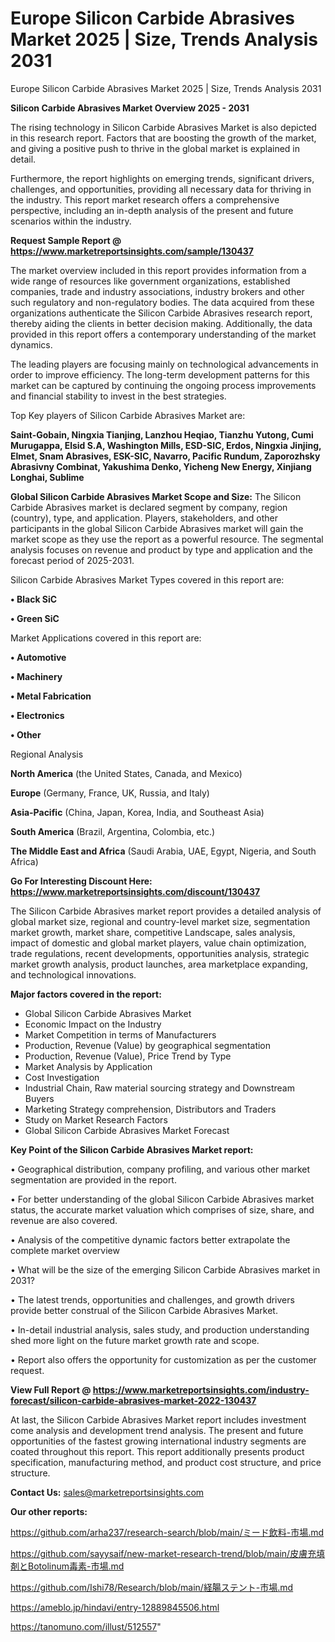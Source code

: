 # Europe Silicon Carbide Abrasives Market 2025 | Size, Trends Analysis 2031
Europe Silicon Carbide Abrasives Market 2025 | Size, Trends Analysis 2031

<Strong> Silicon Carbide Abrasives Market Overview 2025 - 2031</strong>

The rising technology in Silicon Carbide Abrasives Market is also depicted in this research report. Factors that are boosting the growth of the market, and giving a positive push to thrive in the global market is explained in detail.

Furthermore, the report highlights on emerging trends, significant drivers, challenges, and opportunities, providing all necessary data for thriving in the industry. This report market research offers a comprehensive perspective, including an in-depth analysis of the present and future scenarios within the industry.

<strong>Request Sample Report @ <a href=https://www.marketreportsinsights.com/sample/130437>https://www.marketreportsinsights.com/sample/130437</a></strong>

The market overview included in this report provides information from a wide range of resources like government organizations, established companies, trade and industry associations, industry brokers and other such regulatory and non-regulatory bodies. The data acquired from these organizations authenticate the Silicon Carbide Abrasives research report, thereby aiding the clients in better decision making. Additionally, the data provided in this report offers a contemporary understanding of the market dynamics.

The leading players are focusing mainly on technological advancements in order to improve efficiency. The long-term development patterns for this market can be captured by continuing the ongoing process improvements and financial stability to invest in the best strategies.

Top Key players of Silicon Carbide Abrasives Market are:

<strong>Saint-Gobain, Ningxia Tianjing, Lanzhou Heqiao, Tianzhu Yutong, Cumi Murugappa, Elsid S.A, Washington Mills, ESD-SIC, Erdos, Ningxia Jinjing, Elmet, Snam Abrasives, ESK-SIC, Navarro, Pacific Rundum, Zaporozhsky Abrasivny Combinat, Yakushima Denko, Yicheng New Energy, Xinjiang Longhai, Sublime</strong>

<strong><b>Global Silicon Carbide Abrasives Market Scope and Size:</b></strong>
The Silicon Carbide Abrasives market is declared segment by company, region (country), type, and application. Players, stakeholders, and other participants in the global Silicon Carbide Abrasives market will gain the market scope as they use the report as a powerful resource. The segmental analysis focuses on revenue and product by type and application and the forecast period of 2025-2031.

Silicon Carbide Abrasives Market Types covered in this report are:

<strong>• Black SiC

• Green SiC</strong>

Market Applications covered in this report are:

<strong>• Automotive

• Machinery

• Metal Fabrication

• Electronics

• Other</strong> 

Regional Analysis

<strong>North America</strong> (the United States, Canada, and Mexico)

<strong>Europe</strong> (Germany, France, UK, Russia, and Italy)

<strong>Asia-Pacific</strong> (China, Japan, Korea, India, and Southeast Asia)

<strong>South America</strong> (Brazil, Argentina, Colombia, etc.)

<strong>The Middle East and Africa</strong> (Saudi Arabia, UAE, Egypt, Nigeria, and South Africa)

<strong>Go For Interesting Discount Here: <a href=https://www.marketreportsinsights.com/discount/130437>https://www.marketreportsinsights.com/discount/130437</a></strong>

The Silicon Carbide Abrasives market report provides a detailed analysis of global market size, regional and country-level market size, segmentation market growth, market share, competitive Landscape, sales analysis, impact of domestic and global market players, value chain optimization, trade regulations, recent developments, opportunities analysis, strategic market growth analysis, product launches, area marketplace expanding, and technological innovations.

<strong><b>Major factors covered in the report:</b></strong>
<ul>
  <li>Global Silicon Carbide Abrasives Market </li>
  <li>Economic Impact on the Industry</li>
  <li>Market Competition in terms of Manufacturers</li>
  <li>Production, Revenue (Value) by geographical segmentation</li>
  <li>Production, Revenue (Value), Price Trend by Type</li>
  <li>Market Analysis by Application</li>
  <li>Cost Investigation</li>
  <li>Industrial Chain, Raw material sourcing strategy and Downstream Buyers</li>
  <li>Marketing Strategy comprehension, Distributors and Traders</li>
  <li>Study on Market Research Factors</li>
  <li>Global Silicon Carbide Abrasives Market Forecast</li>
</ul>

<strong><b>Key Point of the Silicon Carbide Abrasives Market report:</b></strong>

• Geographical distribution, company profiling, and various other market segmentation are provided in the report.

• For better understanding of the global Silicon Carbide Abrasives market status, the accurate market valuation which comprises of size, share, and revenue are also covered.

• Analysis of the competitive dynamic factors better extrapolate the complete market overview

• What will be the size of the emerging Silicon Carbide Abrasives market in 2031?

• The latest trends, opportunities and challenges, and growth drivers provide better construal of the Silicon Carbide Abrasives Market.

• In-detail industrial analysis, sales study, and production understanding shed more light on the future market growth rate and scope.

• Report also offers the opportunity for customization as per the customer request.

<strong><b>View Full Report @ <a href=https://www.marketreportsinsights.com/industry-forecast/silicon-carbide-abrasives-market-2022-130437>https://www.marketreportsinsights.com/industry-forecast/silicon-carbide-abrasives-market-2022-130437</a></b></strong>


At last, the Silicon Carbide Abrasives Market report includes investment come analysis and development trend analysis. The present and future opportunities of the fastest growing international industry segments are coated throughout this report. This report additionally presents product specification, manufacturing method, and product cost structure, and price structure.

<strong>Contact Us:</strong>
sales@marketreportsinsights.com

<strong>Our other reports:</strong>

<a href=https://github.com/arha237/research-search/blob/main/ミード飲料-市場.md>https://github.com/arha237/research-search/blob/main/ミード飲料-市場.md</a>

<a href=https://github.com/sayysaif/new-market-research-trend/blob/main/皮膚充填剤とBotolinum毒素-市場.md>https://github.com/sayysaif/new-market-research-trend/blob/main/皮膚充填剤とBotolinum毒素-市場.md</a>

<a href=https://github.com/Ishi78/Research/blob/main/経腸ステント-市場.md>https://github.com/Ishi78/Research/blob/main/経腸ステント-市場.md</a>

<a href=https://ameblo.jp/hindavi/entry-12889845506.html>https://ameblo.jp/hindavi/entry-12889845506.html</a>

<a href=https://tanomuno.com/illust/512557>https://tanomuno.com/illust/512557</a>"
